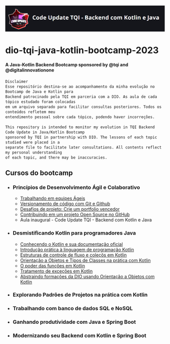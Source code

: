 ![DIO Badge Bootcamp image](./img/bootcampBadgeTQI.png)
# dio-tqi-java-kotlin-bootcamp-2023
#### A Java-Kotlin Backend Bootcamp sponsored by @tqi and  @digitalinnovationone
```
Disclaimer
Esse repositório destina-se ao acompanhamento da minha evolução no Bootcamp de Java e Kotlin para
Backend patrocinado pela TQI em parceria com a DIO. As aula de cada tópico estudado foram colocadas
em um arquivo separado para facilitar consultas posteriores. Todos os conteúdos refletem meu
entendimento pessoal sobre cada tópico, podendo haver incorreções.

This repository is intended to monitor my evolution in TQI Backend Code Update in Java/Kotlin Bootcamp 
sponsored by TQI in partnership with DIO. The lessons of each topic studied were placed in a
separate file to facilitate later consultations. All contents reflect my personal understanding
of each topic, and there may be inaccuracies.
```

## Cursos do bootcamp

- ### Princípios de Desenvolvimento Ágil e Colaborativo
	- [Trabalhando em equipes Ágeis](./topics/TrabalhandoEmEquipesAgeis.md)
	- [Versionamento de código com Git e Github](./topics/VersionamentocodigoGitGithub.md)
	- [Desafios de projeto: Crie um portfolio vencedor](./topics/DesafioCodigoPortfolioVencedor.md)
	- [Contribuindo em um projeto Open Source no GitHub](./topics/ContribuindoProjetoOpenSource.md)
	- Aula inaugural - Code Update TQI - Backend com Kotlin e Java
	
- ### Desmistificando Kotlin para programadores Java
	- [Conhecendo o Kotlin e sua documentação oficial]()
   	- [Introdução prática à linguagem de programação Kotlin](./IntroducaoPraticaLinguagemKotlin.md)
   	- [Estruturas de controle de fluxo e coleçõs em Kotlin]()
   	- [Orientação a Objetos e Tipos de Classes na prática com Kotlin]()
   	- [O poder das funções em Kotlin]()
   	- [Tratamento de exceções em Kotlin]()
   	- [Abstraindo formações da DIO usando Orientação a Objetos com Kotlin]()

- ### Explorando Padrões de Projetos na prática com Kotlin
- ### Trabalhando com banco de dados SQL e NoSQL
- ### Ganhando produtividade com Java e Spring Boot
- ### Modernizando seu Backend com Kotlin e Spring Boot
